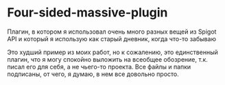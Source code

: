 # Four-sided-massive-plugin
Плагин, в котором я использовал очень много разных вещей из Spigot API и который я использую как старый дневник, когда что-то забываю

Это худший пример из моих работ, но к сожалению, это единственный плагин, что я могу спокойно выложить на всеобщее обозрение, т.к. писал его для себя, а не чьего-то проекта.
Все файлы и папки подписаны, от чего, я думаю, в нем все довольно просто.
